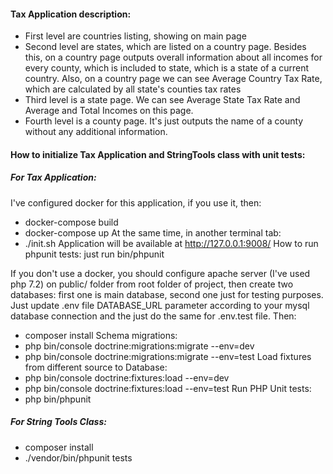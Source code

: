 #### Tax Application description:

- First level are countries listing, showing on main page
- Second level are states, which are listed on a country page. Besides this, on a country page outputs overall
  information about all incomes for every county, which is included to state, which is a state of a current country.
  Also, on a country page we can see Average Country Tax Rate, which are calculated by all state's counties tax rates	
- Third level is a state page. We can see Average State Tax Rate and Average and Total Incomes on this page.
- Fourth level is a county page. It's just outputs the name of a county without any additional information.

#### How to initialize Tax Application and StringTools class with unit tests:

##### For Tax Application:

I've configured docker for this application, if you use it, then:
- docker-compose build
- docker-compose up
At the same time, in another terminal tab:
- ./init.sh
Application will be available at http://127.0.0.1:9008/
How to run phpunit tests: just run bin/phpunit

If you don't use a docker, you should configure apache server (I've used php 7.2) on public/ folder from root folder of project, then create two databases: first one is main database, second one just for testing purposes. Just update .env file DATABASE_URL parameter according to your mysql database connection and the just do the same for .env.test file.
Then:
- composer install
Schema migrations:
- php bin/console doctrine:migrations:migrate --env=dev
- php bin/console doctrine:migrations:migrate --env=test
Load fixtures from different source to Database:
- php bin/console doctrine:fixtures:load --env=dev
- php bin/console doctrine:fixtures:load --env=test
Run PHP Unit tests:
- php bin/phpunit

##### For String Tools Class:
- composer install
- ./vendor/bin/phpunit tests